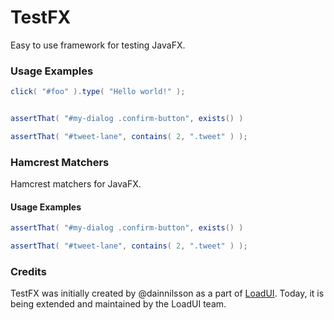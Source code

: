 TestFX
======

Easy to use framework for testing JavaFX.

### Usage Examples

```java
click( "#foo" ).type( "Hello world!" );


assertThat( "#my-dialog .confirm-button", exists() )

assertThat( "#tweet-lane", contains( 2, ".tweet" ) );
```


### Hamcrest Matchers
Hamcrest matchers for JavaFX.


#### Usage Examples

```java
assertThat( "#my-dialog .confirm-button", exists() )

assertThat( "#tweet-lane", contains( 2, ".tweet" ) );
```

### Credits
TestFX was initially created by @dainnilsson as a part of [LoadUI][1]. Today, it is being extended
and maintained by the LoadUI team.

[1]: https://github.com/SmartBear/loadui        "LoadUI project at Github"
